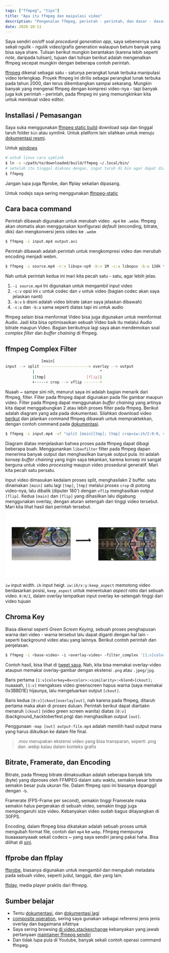 ```yaml
---
tags: ["ffmpeg", "tips"]
title: "Apa itu ffmpeg dan maipulasi video"
description: "Pengenalan ffmpeg, perintah - perintah, dan dasar - dasar manipulasi video"
date: 2020-10-11
---
```


Saya sendiri on/off soal _procedural generation app_, saya sebenernya suka sekali ngulik - ngulik video/grafis generation walaupun belum banyak yang bisa saya share. Tulisan berikut mungkin berantakan (karena lebih seperti _note_, daripada tulisan), tujuan dari tulisan berikut adalah mengenalkan ffmpeg secepat mungkin dengan beberapa contoh perintah.

[ffmpeg](https://ffmpeg.org/) dikenal sebagai satu - satunya perangkat lunak terbuka manipulasi video terlengkap. Proyek ffmpeg ini dirilis sebagai perangkat lunak terbuka pada tahun 2000, dan terus dikembangkan sampai sekarang. Mungkin banyak yang mengenal ffmpeg dengan kompresi video-nya - tapi banyak juga kok perintah - perintah, pada ffmpeg ini yang memungkinkan kita untuk membuat video editor.

## Installasi / Pemasangan

Saya suka menggunakan [ffmpeg static build](https://www.johnvansickle.com/ffmpeg/faq/) download saja dan tinggal taruh folder `bin` atau _symlink_. Untuk platform lain silahkan untuk menuju [dokumentasi resmi](https://ffmpeg.org/download.html).

Untuk [windows](https://www.gyan.dev/ffmpeg/builds/)

```bash
# untuk linux cara symlink
$ ln -s ~/path/to/downloaded/build/ffmpeg ~/.local/bin/
# setelah itu tinggal diakses dengan, ingat taruh di bin agar dapat diakses secara global
$ ffmpeg
```

Jangan lupa juga ffprobe, dan ffplay sekalian dipasang.

Untuk nodejs saya sering menggunakan [ffmpeg-static](https://www.npmjs.com/package/ffmpeg-static)

## Cara baca command

Perintah dibawah digunakan untuk merubah video `.mp4` ke `.webm`. ffmpeg akan otomatis akan menggunakan konfigurasi _default_ (enconding, bitrate, dkk) dan mengkonversi jenis video ke `.webm`

```bash
$ ffmpeg -i input.mp4 output.avi
```

Perintah dibawah adalah perintah untuk mengkompresi video dan merubah encoding menjadi webm.

```bash
$ ffmpeg -i source.mp4 -c:v libvpx-vp9 -b:v 1M -c:a libopus -b:a 128k target.webm
```

Nah untuk perintah kedua ini mari kita pecah satu - satu, agar lebih jelas.

1. `-i source.mp4` Ini digunakan untuk mengambil input video
2. `-c:v` opsi ini `c` untuk codec dan `v` untuk video (bagian codec akan saya jelaskan nanti)
3. `-b:v` `b` disini adalah video bitrate (akan saya jelaskan dibawah)
4. `-c:a` dan `-b:a` sama seperti diatas tapi ini untuk audio

ffmpeg selain bisa menformat Video bisa juga digunakan untuk memformat Audio. Jadi kita bisa optimisasikan sebuah Video baik itu melalui Audio bitrate maupun Video. Bagian berikutnya lagi saya akan mendemokan soal _complex filter_ dan _buffer chaining_ di ffmpeg.

## ffmpeg Complex Filter

```bash
                [main]
input --> split ---------------------> overlay --> output
            |                             ^
            |[tmp]                  [flip]|
            +-----> crop --> vflip -------+
```

Nuaah ~ sampe sini nih, menurut saya ini adalah bagian menarik dari ffmpeg, filter. Filter pada ffmpeg dapat digunakan pada file gambar maupun video. Filter pada ffmpeg dapat menggunakan _buffer chaining_ yang artinya kita dapat menggabungkan 2 atau lebih proses filter pada ffmpeg. Berikut adalah diagram yang ada pada dokumentasi. Silahkan download video [berikut](https://www.pexels.com/video/bikers-and-carriages-driving-on-street-852038/) dan jalankan command ffmpeg dibawah untuk mempraktekkan, dengan contoh command pada [dokumentasi](https://ffmpeg.org/ffmpeg-filters.html).

```bash
$ ffmpeg -i input.mp4 -vf "split [main][tmp]; [tmp] crop=iw:ih/2:0:0, vflip [flip]; [main][flip] overlay=0:H/2" output.mp4
```

Diagram diatas menjelaskan bahwa proses pada ffmpeg dapat dibagi beberapa buah. Menggunankan `libavfilter` filter pada ffmpeg dapan menerima banyak output dan menghasilkan banyak output pula. Ini adalah konsep _buffer chaining_ yang ingin saya tekankan, karena konsep ini sangat berguna untuk video _processing_ maupun video prosedural generatif. Mari kita pecah satu persatu.

Input video dimasukan kedalam proses split, menghasilakn 2 buffer. satu dinamakan `[main]` satu lagi `[tmp]`, `[tmp]` melalui proses `crop` di potong video-nya, lalu dibalik (diputer 180') dengan `vflip` menghasilkan output `[flip]`. Kedua `[main]` dan `[flip]` yang dihasilkan lalu digabung menggunakan overlay, dengan aturan setengah dari tinggi video tersebut. Mari kita lihat hasil dari perintah tersebut.

![image result](/img/ffmpeg_input_output_1.jpg)

`iw` input width. `ih` input heigt. `iw:ih/x:y:keep_aspect` memotong video berdasarkan posisi, `keep_aspect` untuk menentukan _aspect ratio_ dari sebuah video. `0:H/2`, dalam overlay tempatkan input overlay ke-setengah tinggi dari video tujuan

## Chroma Key

Biasa dikenal seperti _Green Screen Keying_, sebuah proses penghapusan warna dari video - warna tersebut lalu dapat diganti dengan hal lain - seperti background video atau yang lainnya. Berikut contoh perintah dan penjelasan.

```bash
$ ffmpeg -i <base-video> -i <overlay-video> -filter_complex '[1:v]colorkey=0x<color>:<similarity>:<blend>[ckout];[0:v][ckout]overlay[out]' -map '[out]' <output-file>
```

Contoh hasil, bisa lihat di [tweet saya](https://twitter.com/_mandaputtra/status/1304025623241711618?s=20). Nah, kita bisa memakai overlay-video ataupun memakai overlay-gambar dengan ekstensi `.png` atau `.jpeg/jpg`.

Baris pertama `[1:v]colorkey=0x<color>:<similarity>:<blend>[ckout];` nuaaaah, `[1:v]` mengakses video greenscreen hapus warna (saya memakai 0x3BBD1E) hijaunya, lalu mengeluarkan output `[ckout]`.

Baris kedua `[0:v][ckout]overlay[out]`, nah karena pada ffmpeg, ditaruh pertama maka akan di proses duluan. Perintah berikut dapat diartiakn menaruh `[ckout]` (video green screen wanita) diatas `[0:v]` (background_hacktoberfest.png) dan menghasilkan output `[out]`.

Penggunaan `-map [out] output-file.mp4` adalah memilih hasil output mana yang harus diikutkan ke dalam file final.

> .mov merupakan ekstensi video yang bisa transparan, seperti .png dan .webp kalau dalam konteks grafis

## Bitrate, Framerate, dan Encoding

Bitrate, pada ffmepg bitrate dimaksudkan adalah seberapa banyak bits (byte) yang diproses oleh FFMPEG dalam satu waktu, semakin besar bitrate semakin besar pula ukuran file. Dalam ffmpeg opsi ini biasanya dipanggil dengan `-b`.

Framerate (FPS-Frame per second), semakin tinggi Framerate maka semakin halus pergerakan di sebuah video, semakin tinggi juga mempengaruhi size video. Kebanyakan video sudah bagus ditayangkan di 30FPS.

Encoding, dalam ffmpeg bisa dikatakan adalah sebuah proses untuk mengubah format file, contoh dari `mp4` ke `webp`. Ffmpeg mempunya buaaaaanyaaak sekali codecs ~ yang saya sendiri jarang pakai haha. Bisa dilihat di [sini](https://www.ffmpeg.org/ffmpeg-codecs.html#Description).

## ffprobe dan ffplay

[ffprobe](https://ffmpeg.org/ffprobe.html#toc-Description), biasanya digunakan untuk mengambil dan mengubah metadata pada sebuah video, seperti judul, tanggal, dan yang lain.

[ffplay](https://ffmpeg.org/ffplay.html), media player praktis dari ffmepg.

## Sumber belajar

- Tentu [dokumentasi](https://ffmpeg.org/documentation.html), dan [dokumentasi lagi](https://trac.ffmpeg.org/)
- [composite operation](https://developer.mozilla.org/en-US/docs/Web/API/CanvasRenderingContext2D/globalCompositeOperation), sering saya gunakan sebagai referensi jenis jenis overlay dan bagaimana sifatnya
- Saya sering browsing [di video.stackexchange](https://video.stackexchange.com/) kebanyakan yang jawab pertanyaan [maintainer ffmepg sendiri](https://video.stackexchange.com/users/1871/gyan)
- Dan tidak lupa pula di Youtube, banyak sekali contoh operasi command ffmpeg.
